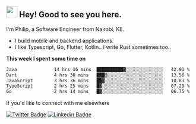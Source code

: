 <h2><img src="https://slackmojis.com/emojis/3643-cool-doge/download" width="30"/> Hey! Good to see you here.</h2>

<p>I'm Philip, a Software Engineer from Nairobi, KE. 

- I build mobile and backend applications.
- I like Typescript, Go, Flutter, Kotlin.. I write Rust sometimes too..</p>

**This week I spent some time on**
<!--START_SECTION:waka-->

```txt
Java              14 hrs 16 mins  ██████████▓░░░░░░░░░░░░░░   42.91 %
Dart              4 hrs 30 mins   ███▒░░░░░░░░░░░░░░░░░░░░░   13.56 %
JavaScript        3 hrs 36 mins   ██▓░░░░░░░░░░░░░░░░░░░░░░   10.83 %
TypeScript        2 hrs 25 mins   █▓░░░░░░░░░░░░░░░░░░░░░░░   07.29 %
Go                2 hrs 14 mins   █▓░░░░░░░░░░░░░░░░░░░░░░░   06.75 %
```

<!--END_SECTION:waka-->

If you'd like to connect with me elsewhere

[![Twitter Badge](https://img.shields.io/badge/-Twitter-1ca0f1?style=flat-square&labelColor=1ca0f1&logo=twitter&logoColor=white&link=https://twitter.com/_diogorodrigues)](https://twitter.com/kimathiphil)  [![Linkedin Badge](https://img.shields.io/badge/-LinkedIn-blue?style=flat-square&logo=Linkedin&logoColor=white&link=https://www.linkedin.com/in/philip-kimathi-2604a9114/)](https://www.linkedin.com/in/philip-kimathi-2604a9114/)
